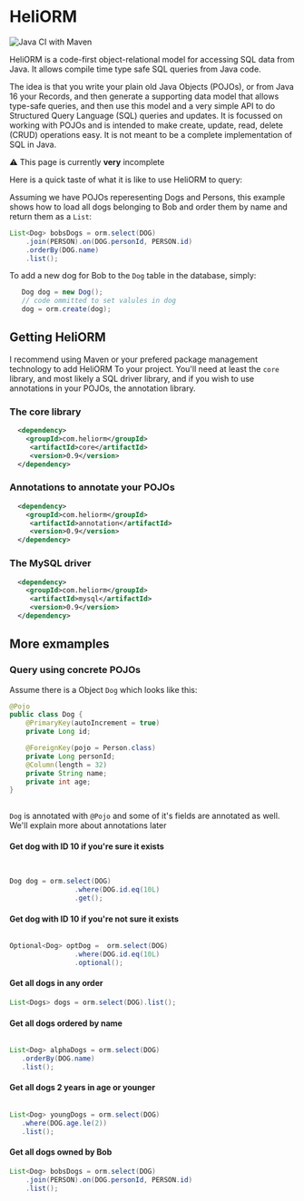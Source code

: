 # HeliORM 
![Java CI with Maven](https://github.com/GideonLeGrange/HeliORM/workflows/Java%20CI%20with%20Maven/badge.svg)

HeliORM is a code-first object-relational model for accessing SQL data from Java. It allows compile time type safe SQL queries from Java code. 

The idea is that you write your plain old Java Objects (POJOs), or from Java 16 your Records, and then generate a supporting data model that allows type-safe queries, and then use this model and a very simple API to do Structured Query Language (SQL) queries and updates. It is focussed on working with POJOs and is intended to make create, update, read, delete (CRUD) operations easy. It is not meant to be a complete implementation of SQL in Java. 

:warning: This page is currently **very** incomplete

Here is a quick taste of what it is like to use HeliORM to query:

Assuming we have POJOs reperesenting Dogs and Persons, this example shows how to load all dogs belonging to Bob and order them by name and return them as a `List`: 

```java
List<Dog> bobsDogs = orm.select(DOG)
    .join(PERSON).on(DOG.personId, PERSON.id)
    .orderBy(DOG.name)
    .list();
```

To add a new dog for Bob to the `Dog` table in the database, simply: 

```java
   Dog dog = new Dog();
   // code ommitted to set valules in dog 
   dog = orm.create(dog);
```


## Getting HeliORM

I recommend using Maven or your prefered package management technology to add HeliORM To your project. You'll need at least the `core` library, and most likely a SQL driver library, and if you wish to use annotations in your POJOs, the annotation library.

### The core library 

```xml
  <dependency>
    <groupId>com.heliorm</groupId>
     <artifactId>core</artifactId>
     <version>0.9</version>
  </dependency>
```

### Annotations to annotate your POJOs

```xml
  <dependency>
    <groupId>com.heliorm</groupId>
     <artifactId>annotation</artifactId>
     <version>0.9</version>
  </dependency>
```

### The MySQL driver 

```xml
  <dependency>
    <groupId>com.heliorm</groupId>
     <artifactId>mysql</artifactId>
     <version>0.9</version>
  </dependency>
```


## More exmamples

### Query using concrete POJOs

Assume there is a Object `Dog` which looks like this:

```java
@Pojo
public class Dog {
    @PrimaryKey(autoIncrement = true)
    private Long id;

    @ForeignKey(pojo = Person.class)
    private Long personId;
    @Column(length = 32)
    private String name;
    private int age;
}
    
```

`Dog` is annotated with `@Pojo` and some of it's fields are annotated as well. We'll explain more about annotations later



#### Get dog with ID 10 if you're sure it exists

```java


Dog dog = orm.select(DOG)
                .where(DOG.id.eq(10L)
                .get();
```

#### Get dog with ID 10 if you're not sure it exists
```java

Optional<Dog> optDog =  orm.select(DOG)
                .where(DOG.id.eq(10L)
                .optional();
```

#### Get all dogs in any order
```java
List<Dogs> dogs = orm.select(DOG).list();
```

#### Get all dogs ordered by name 
```java

List<Dog> alphaDogs = orm.select(DOG)
   .orderBy(DOG.name)
   .list();
```

#### Get all dogs 2 years in age or younger 
```java

List<Dog> youngDogs = orm.select(DOG)
   .where(DOG.age.le(2))
   .list();
```


#### Get all dogs owned by Bob 

```java
List<Dog> bobsDogs = orm.select(DOG)
    .join(PERSON).on(DOG.personId, PERSON.id)
    .list();
```

